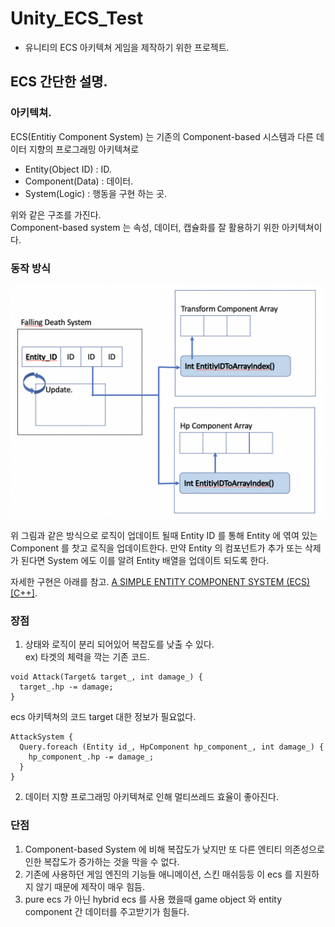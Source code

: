 # Unity_ECS_Test

* 유니티의 ECS 아키텍쳐 게임을 제작하기 위한 프로젝트.

## ECS 간단한 설명. 

### 아키텍쳐.

ECS(Entitiy Component System) 는 기존의 Component-based 시스템과 다른 데이터 지향의 프로그래밍 아키텍쳐로

* Entity(Object ID) : ID.
* Component(Data)   : 데이터.
* System(Logic)     : 행동을 구현 하는 곳.

위와 같은 구조를 가진다.  
Component-based system 는 속성, 데이터, 캡슐화를 잘 활용하기 위한 아키텍쳐이다.

### 동작 방식

![ecsHowToWork](./ecsHowToWork.png)

위 그림과 같은 방식으로 로직이 업데이트 될때 Entity ID 를 통해 Entity 에 엮여 있는 Component 를 찻고 로직을 업데이트한다.
만약 Entity 의 컴포넌트가 추가 또는 삭제가 된다면 System 에도 이를 알려 Entity 배열을 업데이트 되도록 한다.

자세한 구현은 아래를 참고.
[A SIMPLE ENTITY COMPONENT SYSTEM (ECS) [C++]](https://austinmorlan.com/posts/entity_component_system/).


### 장점

1. 상태와 로직이 분리 되어있어 복잡도를 낮출 수 있다.  
ex)  타겟의 체력을 깍는 기존 코드.  
```{.c++}
void Attack(Target& target_, int damage_) {
  target_.hp -= damage;
}
```
    
ecs 아키텍쳐의 코드 target 대한 정보가 필요없다.

```{.c++}
AttackSystem {
  Query.foreach (Entity id_, HpComponent hp_component_, int damage_) {
    hp_component_.hp -= damage_;
  }
}
```

2. 데이터 지향 프로그래밍 아키텍쳐로 인해 멀티쓰레드 효율이 좋아진다.
    
### 단점

1. Component-based System 에 비해 복잡도가 낮지만 또 다른 엔티티 의존성으로 인한 복잡도가 증가하는 것을 막을 수 없다.
2. 기존에 사용하던 게임 엔진의 기능들 애니메이션, 스킨 매쉬등등 이 ecs 를 지원하지 않기 때문에 제작이 매우 힘듬.
3. pure ecs 가 아닌 hybrid ecs 를 사용 했을때 game object 와 entity component 간 데이터를 주고받기가 힘들다.

